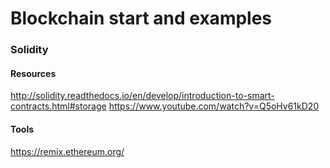 # Blockchain start and examples

### Solidity

#### Resources
http://solidity.readthedocs.io/en/develop/introduction-to-smart-contracts.html#storage
https://www.youtube.com/watch?v=Q5oHv61kD20

#### Tools
https://remix.ethereum.org/
